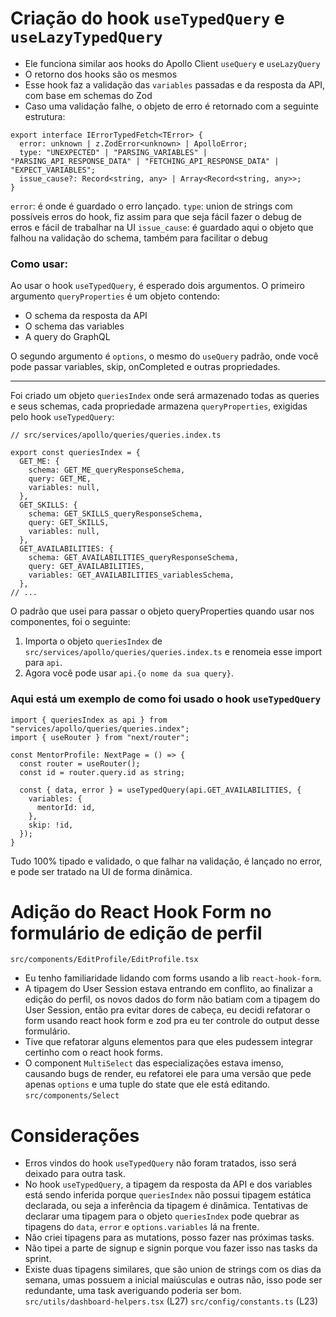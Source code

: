 # Criação do hook `useTypedQuery` e `useLazyTypedQuery`
* Ele funciona similar aos hooks do Apollo Client `useQuery` e `useLazyQuery`
* O retorno dos hooks são os mesmos
* Esse hook faz a validação das `variables` passadas e da resposta da API, com base em schemas do Zod
* Caso uma validação falhe, o objeto de erro é retornado com a seguinte estrutura:
```tsx
export interface IErrorTypedFetch<TError> {
  error: unknown | z.ZodError<unknown> | ApolloError;
  type: "UNEXPECTED" | "PARSING_VARIABLES" | "PARSING_API_RESPONSE_DATA" | "FETCHING_API_RESPONSE_DATA" | "EXPECT_VARIABLES";
  issue_cause?: Record<string, any> | Array<Record<string, any>>;
}
```

`error`: é onde é guardado o erro lançado.
`type`: union de strings com possíveis erros do hook, fiz assim para que seja fácil fazer o debug de erros e fácil de trabalhar na UI
`issue_cause`: é guardado aqui o objeto que falhou na validação do schema, também para facilitar o debug


### Como usar:
Ao usar o hook `useTypedQuery`, é esperado dois argumentos.
O primeiro argumento `queryProperties` é um objeto contendo:
* O schema da resposta da API
* O schema das variables
* A query do GraphQL

O segundo argumento é `options`, o mesmo do `useQuery` padrão, onde você pode passar variables, skip, onCompleted e outras propriedades.


---


Foi criado um objeto `queriesIndex` onde será armazenado todas as queries e seus schemas, cada propriedade armazena `queryProperties`, exigidas pelo hook `useTypedQuery`:
```tsx
// src/services/apollo/queries/queries.index.ts

export const queriesIndex = {
  GET_ME: {
    schema: GET_ME_queryResponseSchema,
    query: GET_ME,
    variables: null,
  },
  GET_SKILLS: {
    schema: GET_SKILLS_queryResponseSchema,
    query: GET_SKILLS,
    variables: null,
  },
  GET_AVAILABILITIES: {
    schema: GET_AVAILABILITIES_queryResponseSchema,
    query: GET_AVAILABILITIES,
    variables: GET_AVAILABILITIES_variablesSchema,
  },
// ...
```

O padrão que usei para passar o objeto queryProperties quando usar nos componentes, foi o seguinte:
1. Importa o objeto `queriesIndex` de `src/services/apollo/queries/queries.index.ts` e renomeia esse import para `api`.
2. Agora você pode usar `api.{o nome da sua query}`.

### Aqui está um exemplo de como foi usado o hook `useTypedQuery`
```tsx
import { queriesIndex as api } from "services/apollo/queries/queries.index";
import { useRouter } from "next/router";

const MentorProfile: NextPage = () => {
  const router = useRouter();
  const id = router.query.id as string;

  const { data, error } = useTypedQuery(api.GET_AVAILABILITIES, {
    variables: {
      mentorId: id,
    },
    skip: !id,
  });
}
```

Tudo 100% tipado e validado, o que falhar na validação, é lançado no error, e pode ser tratado na UI de forma dinâmica.

# Adição do React Hook Form no formulário de edição de perfil
`src/components/EditProfile/EditProfile.tsx`

* Eu tenho familiaridade lidando com forms usando a lib `react-hook-form`.
* A tipagem do User Session estava entrando em conflito, ao finalizar a edição do perfil, os novos dados do form não batiam com a tipagem do User Session, então pra evitar dores de cabeça, eu decidi refatorar o form usando react hook form  e zod pra eu ter controle do output desse formulário.
* Tive que refatorar alguns elementos para que eles pudessem integrar certinho com o react hook forms.
* O component `MultiSelect` das especializações estava imenso, causando bugs de render, eu refatorei ele para uma versão que pede apenas `options` e uma tuple do state que ele está editando.
`src/components/Select`

# Considerações
* Erros vindos do hook `useTypedQuery` não foram tratados, isso será deixado para outra task.
* No hook `useTypedQuery`, a tipagem da resposta da API e dos variables está sendo inferida porque `queriesIndex` não possui tipagem estática declarada, ou seja a inferência da tipagem é dinâmica. Tentativas de declarar uma tipagem para o objeto `queriesIndex` pode quebrar as tipagens do `data`, `error` e `options.variables` lá na frente.
* Não criei tipagens para as mutations, posso fazer nas próximas tasks.
* Não tipei a parte de signup e signin porque vou fazer isso nas tasks da sprint.
* Existe duas tipagens similares, que são union de strings com os dias da semana, umas possuem a inicial maiúsculas e outras não, isso pode ser redundante, uma task averiguando poderia ser bom.
`src/utils/dashboard-helpers.tsx` (L27)
`src/config/constants.ts` (L23)
